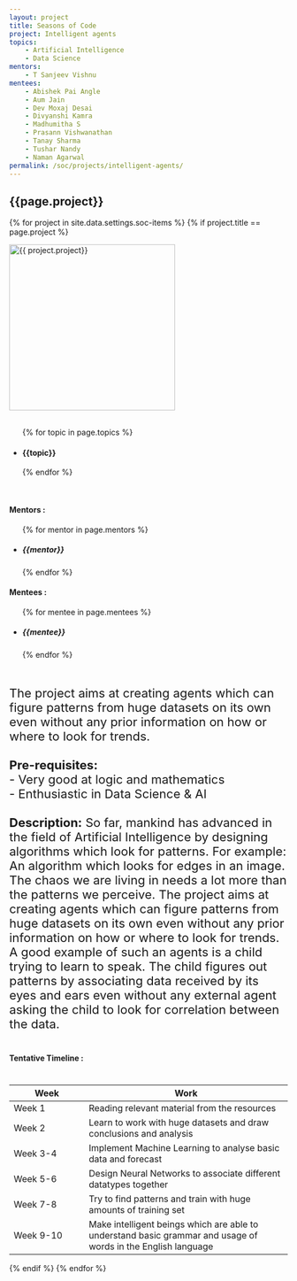 ```yaml
---
layout: project
title: Seasons of Code
project: Intelligent agents
topics:
    - Artificial Intelligence
    - Data Science
mentors:
    - T Sanjeev Vishnu   
mentees:
    - Abishek Pai Angle
    - Aum Jain
    - Dev Moxaj Desai
    - Divyanshi Kamra
    - Madhumitha S
    - Prasann Vishwanathan
    - Tanay Sharma
    - Tushar Nandy
    - Naman Agarwal
permalink: /soc/projects/intelligent-agents/
---
```


<h2 class="display1 m-3 p-3 text-center">{{page.project}}</h2>

{% for project in site.data.settings.soc-items %}
{% if project.title == page.project %}
<div>
    <img src="{{ site.baseurl }}/{{ project.image }}"  width = "300" height="300" alt="{{ project.project}}" class="border rounded img-soc">
</div>
<div>
    <br>
    <ul>
        {% for topic in page.topics %}
        <li><h4 class="text-primary text-center">{{topic}}</h4></li>
        {% endfor %}
    </ul>
    <br>
    <h4 class="display3  ">Mentors :</h4> 
    <ul>
        {% for mentor in page.mentors %}
        <li><h5 class=" ">{{mentor}}</h5></li>
        {% endfor %}
    </ul>
    <h4 class="display3  ">Mentees :</h4> 
    <ul>
        {% for mentee in page.mentees %}
        <li><h5 class="">{{mentee}}</h5></li>
        {% endfor %}
    </ul>
</div>
<div>
    <p class="display3" style = "font-size:22px;" >
        <br>
        The project aims at creating agents which can figure patterns from huge datasets on its own even without any prior information on how or where to look for trends.
        <br><br>
        <b>Pre-requisites:</b>
        <br>
        - Very good at logic and mathematics
        <br>
        - Enthusiastic in Data Science & AI
        <br><br>
        <b>Description:</b>
        So far, mankind has advanced in the field of Artificial Intelligence by designing algorithms which look for patterns. For example: An algorithm which looks for edges in an image. The chaos we are living in needs a lot more than the patterns we perceive. The project aims at creating agents which can figure patterns from huge datasets on its own even without any prior information on how or where to look for trends. A good example of such an agents is a child trying to learn to speak. The child figures out patterns by associating data received by its eyes and ears even without any external agent asking the child to look for correlation between the data.
    </p>
</div>
<div>
    <h4 class="display3" style="margin:40px 0px 40px 0px;">Tentative Timeline :</h4>
    <table class="table table-striped">
    <thead>
        <tr>
        <th>Week</th>
        <th>Work</th>
        </tr>
    </thead>
    <tbody>
        <tr>
        <td style='width: 120px'>Week 1</td>
      <td>Reading relevant material from the resources</td>
    </tr>
    <tr>
      <td>Week 2</td>
      <td>Learn to work with huge datasets and draw conclusions and analysis</td>
    </tr>
    <tr>
      <td>Week 3-4</td>
      <td>Implement Machine Learning to analyse basic data and forecast</td>
    </tr>
    <tr>
      <td>Week 5-6</td>
      <td>Design Neural Networks to associate different datatypes together</td>
    </tr>
    <tr>
      <td>Week 7-8</td>
      <td>Try to find patterns and train with huge amounts of training set</td>
    </tr>
    <tr>
      <td>Week 9-10</td>
      <td>Make intelligent beings which are able to understand basic grammar and usage of words in the English language</td>
    </tr>
    </tbody>
    </table>
</div>
{% endif %}
{% endfor %}
